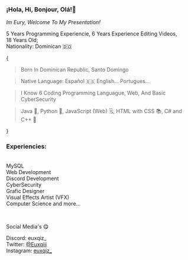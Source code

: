 
### ¡Hola, Hi, Bonjour, Olá!👋  
*Im Eury, Welcome To My Presentation!*

5 Years Programming Experiencie, 6 Years Experience Editing Videos,<br/>18 Years Old;<br/>Nationality: Dominican 🇩🇴

{
> Born In Dominican Republic, Santo Domingo

>Native Language: Español 🇪🇸
>English...
>Portugues...

> I Know 6 Coding Programming Languague, Web, And Basic CyberSecurity

> Java 🤖, Python 🐍, JavaScript (Web) 🗒️, HTML with CSS 📚,  C# and C++  👾

}

### Experiencies:
<br/>MySQL<br/>Web Development<br/>Discord Development<br/>CyberSecurity<br/>Grafic Designer<br/> Visual Effects Artist (VFX)<br/>Computer Science and more...

<br/>

Social Media's 😋

Discord: euxqiz_<br/>Twitter: [@Euxqiii](https://twitter.com/EuriytM)<br/>Instagram: [euxqiz_](https://www.instagram.com/euxqiz_/)
